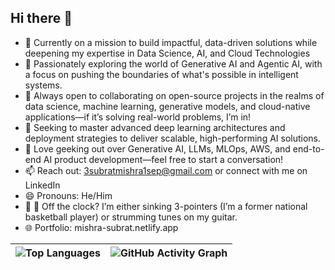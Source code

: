 ## Hi there 👋

<!--
**Subrat1920/Subrat1920** is a ✨ _special_ ✨ repository because its `README.md` (this file) appears on your GitHub profile.

Here are some ideas to get you started:
-->

- 🔭 Currently on a mission to build impactful, data-driven solutions while deepening my expertise in Data Science, AI, and Cloud Technologies
- 🌱 Passionately exploring the world of Generative AI and Agentic AI, with a focus on pushing the boundaries of what's possible in intelligent systems.
- 👯 Always open to collaborating on open-source projects in the realms of data science, machine learning, generative models, and cloud-native applications—if it’s solving real-world problems, I’m in!
- 🤖 Seeking to master advanced deep learning architectures and deployment strategies to deliver scalable, high-performing AI solutions.
- 💬 Love geeking out over Generative AI, LLMs, MLOps, AWS, and end-to-end AI product development—feel free to start a conversation!
- 📫 Reach out: 3subratmishra1sep@gmail.com or connect with me on LinkedIn
- 😄 Pronouns: He/Him
- 🏀 🎸 Off the clock? I’m either sinking 3-pointers (I’m a former national basketball player) or strumming tunes on my guitar.
- 🌐 Portfolio: mishra-subrat.netlify.app


<!-- GitHub Top Languages -->
<!-- ![Top Languages](https://github-readme-stats.vercel.app/api/top-langs/?username=Subrat1920&layout=compact&theme=dark) -->

| ![Top Languages](https://github-readme-stats.vercel.app/api/top-langs/?username=Subrat1920&layout=compact&theme=dark) | ![GitHub Activity Graph](https://github-readme-activity-graph.vercel.app/graph?username=Subrat1920&theme=github-dark) |
| --- | --- |


<!-- GitHub Stats Card -->
<!--this-->
 <!-- ![GitHub Stats](https://github-readme-stats.vercel.app/api?username=Subrat1920&show_icons=true&theme=dark)  -->

<!-- GitHub Streak Card -->
<!-- This -->
<!-- ![GitHub Streak](https://streak-stats.demolab.com/?user=Subrat1920&theme=dark)  -->

<!-- GitHub Activity Graph -->
<!-- This -->
<!-- ![GitHub Activity Graph](https://github-readme-activity-graph.vercel.app/graph?username=Subrat1920&theme=github-dark)  -->

<!-- ## 🚧 Project Status -->
<!-- This -->
<!-- ![Build Status](https://img.shields.io/github/workflow/status/username/repository-name/CI?label=CI&logo=github&style=for-the-badge)  -->


<!-- GitHub Trophies -->
<!-- This -->
<!-- ![Trophy](https://github-profile-trophy.vercel.app/?username=Subrat1920&theme=dark)](https://github.com/ryo-ma/github-profile-trophy) -->
